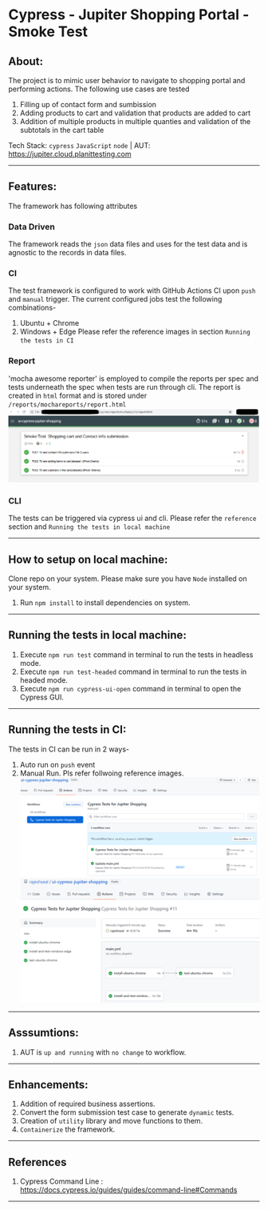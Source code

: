 # Cypress - Jupiter Shopping Portal - Smoke Test

## About:   
The project is to mimic user behavior to navigate to shopping portal and performing actions.
The following use cases are tested
1. Filling up of contact form and sumbission
2. Adding products to cart and validation that products are added to cart
3. Addition of multiple products in multiple quanties and validation of the subtotals in the cart table

Tech Stack: `cypress` `JavaScript` `node` | AUT: https://jupiter.cloud.planittesting.com

---
## Features:  
The framework has following attributes
### Data Driven
The framework reads the `json` data files and uses for the test data and is agnostic to the records in data files.
### CI
The test framework is configured to work with GitHub Actions CI upon `push` and `manual` trigger.
The current configured jobs test the following combinations-
1. Ubuntu + Chrome
2. Windows + Edge
Please refer the reference images in section `Running the tests in CI`
### Report
'mocha awesome reporter' is employed to compile the reports per spec and tests underneath the spec when tests are run through cli.
The report is created in `html` format and is stored under `/reports/mochareports/report.html`
![samplereport](./cypress/xreadmeimages/report.png)
### CLI 
The tests can be triggered via cypress ui and cli.
Please refer the `reference` section and `Running the tests in local machine`


---
## How to setup on local machine:
Clone repo on your system. Please make sure you have `Node` installed on your system.

1. Run `npm install` to install dependencies on system.
 
---
## Running the tests in local machine:
1. Execute `npm run test` command in terminal to run the tests in headless mode.
2. Execute `npm run test-headed` command in terminal to run the tests in headed mode.
3. Execute `npm run cypress-ui-open` command in terminal to open the Cypress GUI.

---
## Running the tests in CI:
The tests in CI can be run in 2 ways-
1. Auto run on `push` event
2. Manual Run. Pls refer follwoing reference images.
![CI1](./cypress/xreadmeimages/CI1.png)
![CI2](./cypress/xreadmeimages/CI2.png)
---
## Asssumtions:
1. AUT is `up and running` with `no change` to workflow.

---
## Enhancements:
1. Addition of required business assertions.
2. Convert the form submission test case to generate `dynamic` tests.
3. Creation of `utility` library and move functions to them.
4. `Containerize` the framework.

---
## References
1. Cypress Command Line : https://docs.cypress.io/guides/guides/command-line#Commands

---